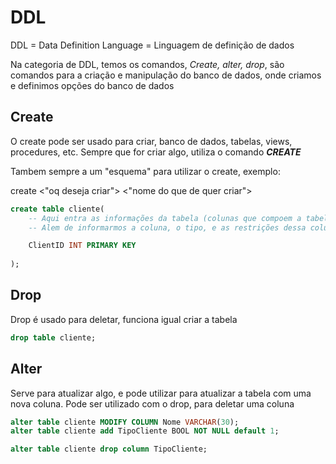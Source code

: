 # DDL

DDL = Data Definition Language = Linguagem de definição de dados

Na categoria de DDL, temos os comandos, *Create, alter, drop*, são comandos para a criação e manipulação do banco de dados, onde criamos e definimos opções do banco de dados

## Create
O create pode ser usado para criar, banco de dados, tabelas, views, procedures, etc. Sempre que for criar algo, utiliza o comando ***CREATE***

Tambem sempre a um "esquema" para utilizar o create, exemplo:

create <"oq deseja criar"> <"nome do que de quer criar">

```SQL
create table cliente(
    -- Aqui entra as informações da tabela (colunas que compoem a tabela)
    -- Alem de informarmos a coluna, o tipo, e as restrições dessa coluna

    ClientID INT PRIMARY KEY
    
);
```

## Drop

Drop é usado para deletar, funciona igual criar a tabela

```SQL
drop table cliente;
```

## Alter

Serve para atualizar algo, e pode utilizar para atualizar a tabela com uma nova coluna.
Pode ser utilizado com o drop, para deletar uma coluna

```SQL
alter table cliente MODIFY COLUMN Nome VARCHAR(30);
alter table cliente add TipoCliente BOOL NOT NULL default 1;

alter table cliente drop column TipoCliente;
```